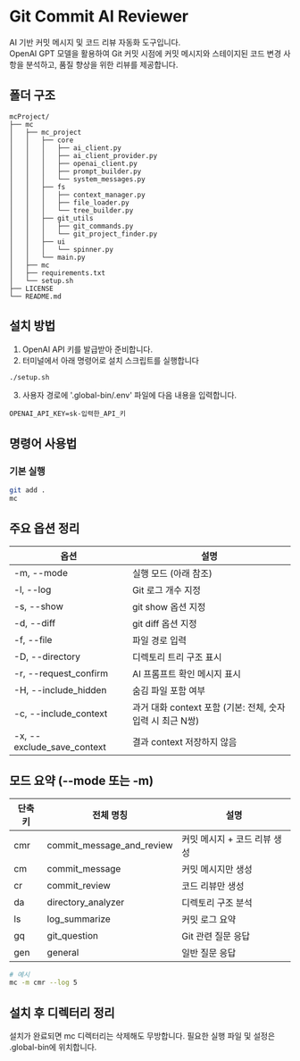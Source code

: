 # Git Commit AI Reviewer

AI 기반 커밋 메시지 및 코드 리뷰 자동화 도구입니다.  
OpenAI GPT 모델을 활용하여 Git 커밋 시점에 커밋 메시지와 스테이지된 코드 변경 사항을 분석하고, 품질 향상을 위한 리뷰를 제공합니다.

## 폴더 구조
```
mcProject/
├── mc
│   ├── mc_project
│   │   ├── core
│   │   │   ├── ai_client.py
│   │   │   ├── ai_client_provider.py
│   │   │   ├── openai_client.py
│   │   │   ├── prompt_builder.py
│   │   │   └── system_messages.py
│   │   ├── fs
│   │   │   ├── context_manager.py
│   │   │   ├── file_loader.py
│   │   │   └── tree_builder.py
│   │   ├── git_utils
│   │   │   ├── git_commands.py
│   │   │   └── git_project_finder.py
│   │   ├── ui
│   │   │   └── spinner.py
│   │   └── main.py
│   ├── mc
│   ├── requirements.txt
│   └── setup.sh
├── LICENSE
└── README.md
```  

## 설치 방법
1. OpenAI API 키를 발급받아 준비합니다.
2. 터미널에서 아래 명령어로 설치 스크립트를 실행합니다

```bash
./setup.sh
```

3. 사용자 경로에  '.global-bin/.env' 파일에 다음 내용을 입력합니다.
```
OPENAI_API_KEY=sk-입력한_API_키
```

## 명령어 사용법
### 기본 실행
```bash
git add .
mc
```

## 주요 옵션 정리
| 옵션                        | 설명                                                  |
|---------------------------|-----------------------------------------------------|
| -m, --mode                | 실행 모드 (아래 참조)                                 |
| -l, --log                 | Git 로그 개수 지정                                    |
| -s, --show                | git show 옵션 지정                                   |
| -d, --diff                | git diff 옵션 지정                                   |
| -f, --file                | 파일 경로 입력                                       |
| -D, --directory           | 디렉토리 트리 구조 표시                              |
| -r, --request_confirm     | AI 프롬프트 확인 메시지 표시                         |
| -H, --include_hidden      | 숨김 파일 포함 여부                                  |
| -c, --include_context     | 과거 대화 context 포함 (기본: 전체, 숫자 입력 시 최근 N쌍) |
| -x, --exclude_save_context | 결과 context 저장하지 않음                          |
        
## 모드 요약 (--mode 또는 -m)
| 단축키 | 전체 명칭                 | 설명                         |
|--------|--------------------------|------------------------------|
| cmr    | commit_message_and_review | 커밋 메시지 + 코드 리뷰 생성 |
| cm     | commit_message            | 커밋 메시지만 생성           |
| cr     | commit_review             | 코드 리뷰만 생성             |
| da     | directory_analyzer        | 디렉토리 구조 분석           |
| ls     | log_summarize             | 커밋 로그 요약               |
| gq     | git_question              | Git 관련 질문 응답           |
| gen    | general                   | 일반 질문 응답               |

```bash
# 예시
mc -m cmr --log 5
```

## 설치 후 디렉터리 정리
설치가 완료되면 mc 디렉터리는 삭제해도 무방합니다.
필요한 실행 파일 및 설정은 .global-bin에 위치합니다.
